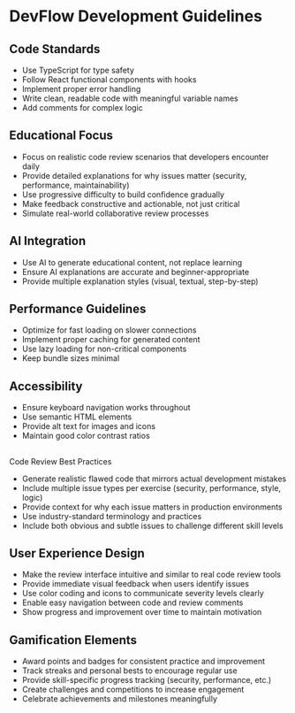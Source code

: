 # DevFlow Development Guidelines

## Code Standards
- Use TypeScript for type safety
- Follow React functional components with hooks
- Implement proper error handling
- Write clean, readable code with meaningful variable names
- Add comments for complex logic

## Educational Focus
- Focus on realistic code review scenarios that developers encounter daily
- Provide detailed explanations for why issues matter (security, performance, maintainability)
- Use progressive difficulty to build confidence gradually
- Make feedback constructive and actionable, not just critical
- Simulate real-world collaborative review processes

## AI Integration
- Use AI to generate educational content, not replace learning
- Ensure AI explanations are accurate and beginner-appropriate
- Provide multiple explanation styles (visual, textual, step-by-step)

## Performance Guidelines
- Optimize for fast loading on slower connections
- Implement proper caching for generated content
- Use lazy loading for non-critical components
- Keep bundle sizes minimal

## Accessibility
- Ensure keyboard navigation works throughout
- Use semantic HTML elements
- Provide alt text for images and icons
- Maintain good color contrast ratios
##
 Code Review Best Practices
- Generate realistic flawed code that mirrors actual development mistakes
- Include multiple issue types per exercise (security, performance, style, logic)
- Provide context for why each issue matters in production environments
- Use industry-standard terminology and practices
- Include both obvious and subtle issues to challenge different skill levels

## User Experience Design
- Make the review interface intuitive and similar to real code review tools
- Provide immediate visual feedback when users identify issues
- Use color coding and icons to communicate severity levels clearly
- Enable easy navigation between code and review comments
- Show progress and improvement over time to maintain motivation

## Gamification Elements
- Award points and badges for consistent practice and improvement
- Track streaks and personal bests to encourage regular use
- Provide skill-specific progress tracking (security, performance, etc.)
- Create challenges and competitions to increase engagement
- Celebrate achievements and milestones meaningfully